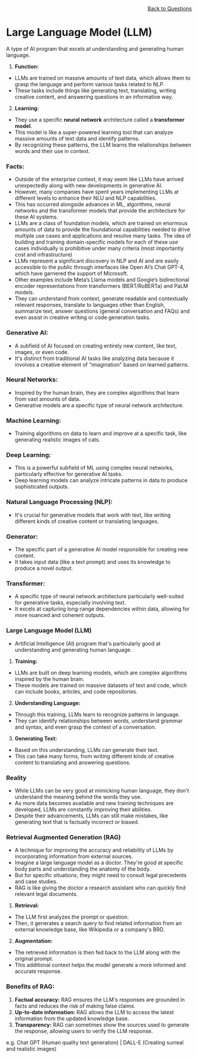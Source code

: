 <p align='right'><a align="right" href="https://github.com/iamkirankumaryadav/Library/blob/main/Interview.md">Back to Questions</a></p>

# **Large Language Model (LLM)**

A type of AI program that excels at understanding and generating human language. 

1. **Function:**
* LLMs are trained on massive amounts of text data, which allows them to grasp the language and perform various tasks related to NLP.
* These tasks include things like generating text, translating, writing creative content, and answering questions in an informative way.

2. **Learning:**
- They use a specific **neural network** architecture called a **transformer model**.
- This model is like a super-powered learning tool that can analyze massive amounts of text data and identify patterns.
- By recognizing these patterns, the LLM learns the relationships between words and their use in context.

### **Facts:**

- Outside of the enterprise context, it may seem like LLMs have arrived unexpectedly along with new developments in generative AI.
- However, many companies have spent years implementing LLMs at different levels to enhance their NLU and NLP capabilities.
- This has occurred alongside advances in ML, algorithms, neural networks and the transformer models that provide the architecture for these AI systems.
- LLMs are a class of foundation models, which are trained on enormous amounts of data to provide the foundational capabilities needed to drive multiple use cases and applications and resolve many tasks. The idea of building and training domain-specific models for each of these use cases individually is prohibitive under many criteria (most importantly cost and infrastructure)
- LLMs represent a significant discovery in NLP and AI and are easily accessible to the public through interfaces like Open AI’s Chat GPT-4, which have garnered the support of Microsoft.
- Other examples include Meta’s Llama models and Google’s bidirectional encoder representations from transformers (BERT/RoBERTa) and PaLM models. 
- They can understand from context, generate readable and contextually relevant responses, translate to languages other than English, summarize text, answer questions (general conversation and FAQs) and even assist in creative writing or code generation tasks. 

### **Generative AI:** 
- A subfield of AI focused on creating entirely new content, like text, images, or even code.
- It's distinct from traditional AI tasks like analyzing data because it involves a creative element of "imagination" based on learned patterns.

### **Neural Networks:** 
- Inspired by the human brain, they are complex algorithms that learn from vast amounts of data.
- Generative models are a specific type of neural network architecture.

### **Machine Learning:** 
- Training algorithms on data to learn and improve at a specific task, like generating realistic images of cats.

### **Deep Learning:** 
- This is a powerful subfield of ML using complex neural networks, particularly effective for generative AI tasks.
- Deep learning models can analyze intricate patterns in data to produce sophisticated outputs.

### **Natural Language Processing (NLP):** 
- It's crucial for generative models that work with text, like writing different kinds of creative content or translating languages.

### **Generator:** 
- The specific part of a generative AI model responsible for creating new content.
- It takes input data (like a text prompt) and uses its knowledge to produce a novel output.

### **Transformer:** 
- A specific type of neural network architecture particularly well-suited for generative tasks, especially involving text.
- It excels at capturing long-range dependencies within data, allowing for more nuanced and coherent outputs.

### **Large Language Model (LLM)** 
- Artificial Intelligence (AI) program that's particularly good at understanding and generating human language. 

1. **Training:** 
- LLMs are built on deep learning models, which are complex algorithms inspired by the human brain.
- These models are trained on massive datasets of text and code, which can include books, articles, and code repositories.

2. **Understanding Language:** 
- Through this training, LLMs learn to recognize patterns in language.
- They can identify relationships between words, understand grammar and syntax, and even grasp the context of a conversation. 

3. **Generating Text:** 
- Based on this understanding, LLMs can generate their text.
- This can take many forms, from writing different kinds of creative content to translating and answering questions.

### **Reality**
- While LLMs can be very good at mimicking human language, they don't understand the meaning behind the words they use.
- As more data becomes available and new training techniques are developed, LLMs are constantly improving their abilities.
- Despite their advancements, LLMs can still make mistakes, like generating text that is factually incorrect or biased. 

### **Retrieval Augmented Generation (RAG)** 
- A technique for improving the accuracy and reliability of LLMs by incorporating information from external sources.
- Imagine a large language model as a doctor. They're good at specific body parts and understanding the anatomy of the body.
- But for specific situations, they might need to consult legal precedents and case studies.
- RAG is like giving the doctor a research assistant who can quickly find relevant legal documents.

1. **Retrieval:** 
- The LLM first analyzes the prompt or question.
- Then, it generates a search query to find related information from an external knowledge base, like Wikipedia or a company's BRD.

2. **Augmentation:** 
- The retrieved information is then fed back to the LLM along with the original prompt.
- This additional context helps the model generate a more informed and accurate response.

### **Benefits of RAG:**
1. **Factual accuracy:** RAG ensures the LLM's responses are grounded in facts and reduces the risk of making false claims.
2. **Up-to-date information:** RAG allows the LLM to access the latest information from the updated knowledge base.
3. **Transparency:** RAG can sometimes show the sources used to generate the response, allowing users to verify the LLM response.

e.g. Chat GPT (Human quality text generation) | DALL-E (Creating surreal and realistic images)
